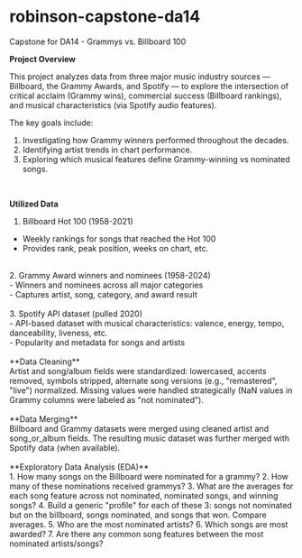 # robinson-capstone-da14
Capstone for DA14 - Grammys vs. Billboard 100

**Project Overview**

This project analyzes data from three major music industry sources — Billboard, the Grammy Awards, and Spotify — to explore the intersection of critical acclaim (Grammy wins), commercial success (Billboard rankings), and musical characteristics (via Spotify audio features).

The key goals include:

1. Investigating how Grammy winners performed throughout the decades.
2. Identifying artist trends in chart performance.
3. Exploring which musical features define Grammy-winning vs nominated songs.
<br/>

**Utilized Data**

1. Billboard Hot 100 (1958-2021)<br/>
- Weekly rankings for songs that reached the Hot 100<br/>
- Provides rank, peak position, weeks on chart, etc.
<br/>
2. Grammy Award winners and nominees (1958-2024)<br/>
- Winners and nominees across all major categories<br/>
- Captures artist, song, category, and award result<br/>
<br/>
3. Spotify API dataset (pulled 2020)<br/>
- API-based dataset with musical characteristics:
valence, energy, tempo, danceability, liveness, etc.<br/>
- Popularity and metadata for songs and artists<br/>
<br/>
**Data Cleaning**<br/>
Artist and song/album fields were standardized: lowercased, accents removed, symbols stripped, alternate song versions (e.g., "remastered", "live") normalized. Missing values were handled strategically (NaN values in Grammy columns were labeled as "not nominated").<br/>
<br/>
**Data Merging**<br/>
Billboard and Grammy datasets were merged using cleaned artist and song_or_album fields. The resulting music dataset was further merged with Spotify data (when available).<br/>
<br/>
**Exploratory Data Analysis (EDA)**<br/>
1. How many songs on the Billboard were nominated for a grammy?
2. How many of these nominations received grammys?
3. What are the averages for each song feature across not nominated, nominated songs, and winning songs?
4. Build a generic "profile" for each of these 3: songs not nominated but on the billboard, songs nominated, and songs that won. Compare averages.
5. Who are the most nominated artists?
6. Which songs are most awarded?
7. Are there any common song features between the most nominated artists/songs?
